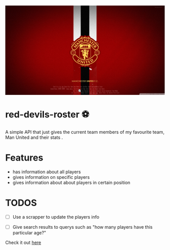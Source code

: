![Manchester United](manchester_united.jpg)

# red-devils-roster :soccer:
A simple API that just gives the current team members of my favourite team, Man United  and their stats .


# Features

* has information about all players
* gives information on specific players
* gives information about about players in certain position


# TODOS  

* [ ] Use a scrapper to update the players info
* [ ] Give search results to querys such as "how many players have this particular age?" 


Check it out [here](https://red-devils-roster-api.herokuapp.com/players)
